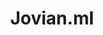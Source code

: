 ---
blog: https://medium.com/jovianml/version-control-and-visual-diffs-for-jupyter-notebooks-with-jovian-ml-ea4cfbe612dc?amp;sk=d84efc8226b1a8f97cf3acf13097f3d9&source=friends_link
codehost: https://github.com/JovianML
facebook: https://facebook.com/jovianml
linkedin: https://linkedin.com/company/jovianml
logohandle: jovianml
sort: jovian
title: Jovian.ml
twitter: https://x.com/JovianML
website: https://www.jovian.ml/
youtube: https://youtube.com/c/jovianml
---